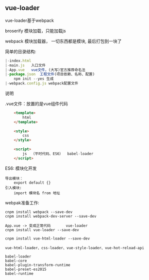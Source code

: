 ## vue-loader

vue-loader基于webpack

broserify  模块加载，只能加载js

webpack   模块加载器， 一切东西都是模块, 最后打包到一块了

简单的目录结构:

```javascript
|-index.html
|-main.js	入口文件
|-App.vue	vue文件，(大写)官方推荐命名法
|-package.json	工程文件(项目依赖、名称、配置)
	npm init --yes 生成
|-webpack.config.js	webpack配置文件
```
说明

.vue文件：放置的是vue组件代码


```html
	<template>
		html
	</template>
	
	<style>
		css
	</style>
	
	<script>
		js	（平时代码、ES6）	babel-loader
	</script>
```
ES6: 模块化开发

	导出模块：
		export default {}
	引入模块:
		import 模块名 from 地址
webpak准备工作:

	cnpm install webpack --save-dev
	cnpm install webpack-dev-server --save-dev
	
	App.vue	-> 变成正常代码		vue-loader
	cnpm install vue-loader --save-dev
	
	cnpm install vue-html-loader --save-dev
	
	vue-html-loader、css-loader、vue-style-loader、vue-hot-reload-api
	
	babel-loader
	babel-core
	babel-plugin-transform-runtime
	babel-preset-es2015
	babel-runtime










